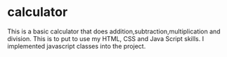 # calculator
This is a basic calculator that does addition,subtraction,multiplication and division. This is to put to use my HTML, CSS and Java Script skills.
I implemented javascript classes into the project.